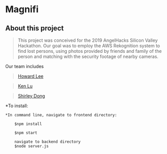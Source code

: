 # Magnifi
## About this project
>This project was conceived for the 2019 AngelHacks Silicon Valley Hackathon. Our goal was to employ the AWS
Rekognition system to find lost persons, using photos provided by friends and family of the person and matching with
the security footage of nearby cameras.

Our team includes

><a href="https://howardlee93.github.io">Howard Lee</a>

><a href="https://github.com/kenhlu">Ken Lu</a>

><a href="https://github.com/shirleydongj">Shirley Dong </a>


*To install:

	*In command line, navigate to frontend directory: 

		$npm install

		$npm start 

		navigate to backend directory
		$node server.js